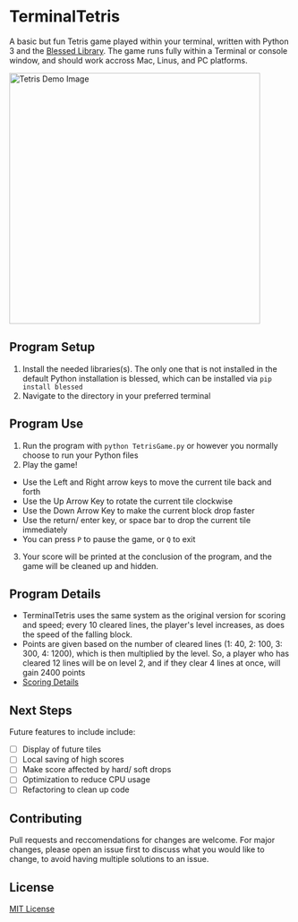 # TerminalTetris
A basic but fun Tetris game played within your terminal, written with Python 3 and the [Blessed Library](https://pypi.org/project/blessed/). The game runs fully within a Terminal or console window, and should work accross Mac, Linus, and PC platforms. 

<img width="448" alt="Tetris Demo Image" src="https://user-images.githubusercontent.com/15671813/122665139-1ccf8500-d16b-11eb-9e6f-69eaffb0eac9.png">


## Program Setup
1. Install the needed libraries(s). The only one that is not installed in the default Python installation is blessed, which can be installed via `pip install blessed`
2. Navigate to the directory in your preferred terminal

## Program Use
1. Run the program with `python TetrisGame.py` or however you normally choose to run your Python files
2. Play the game! 
 - Use the Left and Right arrow keys to move the current tile back and forth
 - Use the Up Arrow Key to rotate the current tile clockwise
 - Use the Down Arrow Key to make the current block drop faster
 - Use the return/ enter key, or space bar to drop the current tile immediately
 - You can press `P` to pause the game, or `Q` to exit
3. Your score will be printed at the conclusion of the program, and the game will be cleaned up and hidden. 

## Program Details
- TerminalTetris uses the same system as the original version for scoring and speed; every 10 cleared lines, the player's level increases, as does the speed of the falling block. 
- Points are given based on the number of cleared lines (1: 40, 2: 100, 3: 300, 4: 1200), which is then multiplied by the level. So, a player who has cleared 12 lines will be on level 2, and if they clear 4 lines at once, will gain 2400 points
- [Scoring Details](https://tetris.wiki/Scoring)

## Next Steps
Future features to include include:
- [ ] Display of future tiles
- [ ] Local saving of high scores
- [ ] Make score affected by hard/ soft drops
- [ ] Optimization to reduce CPU usage
- [ ] Refactoring to clean up code

## Contributing
Pull requests and reccomendations for changes are welcome. For major changes, please open an issue first to discuss what you would like to change, to avoid having multiple solutions to an issue.

## License 
[MIT License](LICENSE)
